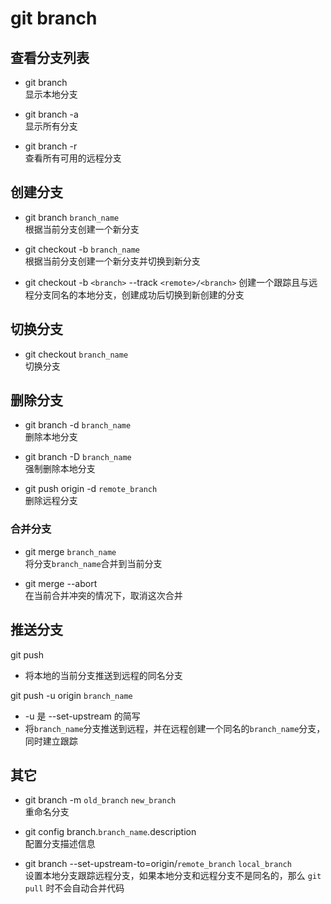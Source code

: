 # git branch

## 查看分支列表
- git branch   
  显示本地分支

- git branch -a   
  显示所有分支

- git branch -r   
  查看所有可用的远程分支


## 创建分支
- git branch `branch_name`   
  根据当前分支创建一个新分支 

- git checkout -b `branch_name`   
  根据当前分支创建一个新分支并切换到新分支

- git checkout -b `<branch>` --track `<remote>/<branch>`
  创建一个跟踪且与远程分支同名的本地分支，创建成功后切换到新创建的分支


## 切换分支
- git checkout `branch_name`   
  切换分支



## 删除分支
- git branch -d `branch_name`   
  删除本地分支

- git branch -D `branch_name`   
  强制删除本地分支

- git push origin -d `remote_branch`   
  删除远程分支


### 合并分支

- git merge `branch_name`   
  将分支`branch_name`合并到当前分支

- git merge --abort    
  在当前合并冲突的情况下，取消这次合并


## 推送分支
git push   
- 将本地的当前分支推送到远程的同名分支
  
git push -u origin `branch_name`   
- -u 是 --set-upstream 的简写
- 将`branch_name`分支推送到远程，并在远程创建一个同名的`branch_name`分支，同时建立跟踪

## 其它
- git branch -m `old_branch` `new_branch`   
  重命名分支

- git config branch.`branch_name`.description   
  配置分支描述信息

- git branch --set-upstream-to=origin/`remote_branch` `local_branch`   
  设置本地分支跟踪远程分支，如果本地分支和远程分支不是同名的，那么 `git pull` 时不会自动合并代码

